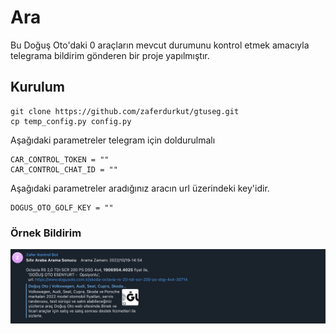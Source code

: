# Ara
Bu Doğuş Oto'daki 0 araçların mevcut durumunu kontrol etmek amacıyla telegrama bildirim gönderen bir proje yapılmıştır.

##  Kurulum

```
git clone https://github.com/zaferdurkut/gtuseg.git
cp temp_config.py config.py
```


Aşağıdaki parametreler telegram için doldurulmalı 
```
CAR_CONTROL_TOKEN = ""
CAR_CONTROL_CHAT_ID = ""
```

Aşağıdaki parametreler aradığınız aracın url üzerindeki key'idir.
```
DOGUS_OTO_GOLF_KEY = ""
```

### Örnek Bildirim

![memory](example.png "Memory")
